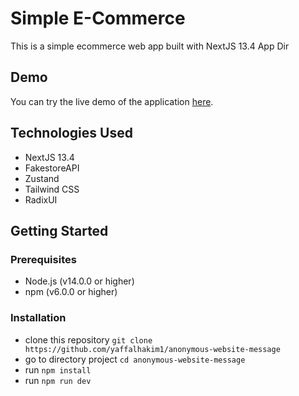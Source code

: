 # Simple E-Commerce

This is a simple ecommerce web app built with NextJS 13.4 App Dir

## Demo

You can try the live demo of the application [here](https://simple-ecommerce-appdir.vercel.app/).

## Technologies Used

- NextJS 13.4
- FakestoreAPI
- Zustand 
- Tailwind CSS
- RadixUI

## Getting Started

### Prerequisites

- Node.js (v14.0.0 or higher)
- npm (v6.0.0 or higher)

### Installation

- clone this repository `git clone https://github.com/yaffalhakim1/anonymous-website-message`
- go to directory project  `cd anonymous-website-message`
- run `npm install`
- run `npm run dev`
